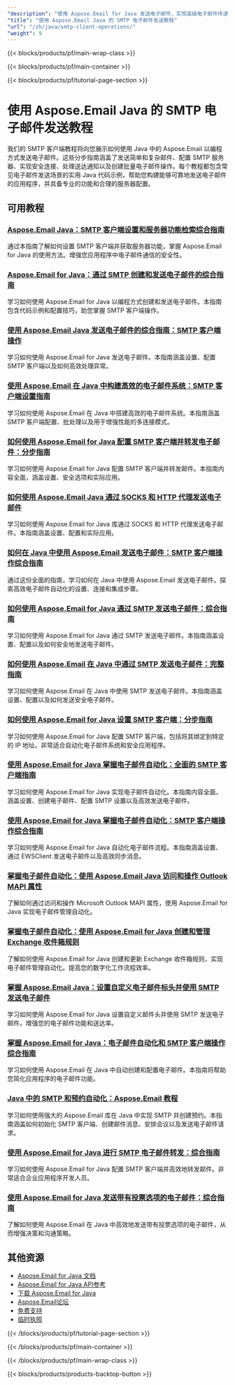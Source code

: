 ```yaml
---
"description": "使用 Aspose.Email for Java 发送电子邮件、实现高级电子邮件传递和 SMTP 配置的完整教程。"
"title": "使用 Aspose.Email Java 的 SMTP 电子邮件发送教程"
"url": "/zh/java/smtp-client-operations/"
"weight": 9
---
```


{{< blocks/products/pf/main-wrap-class >}}

{{< blocks/products/pf/main-container >}}

{{< blocks/products/pf/tutorial-page-section >}}
# 使用 Aspose.Email Java 的 SMTP 电子邮件发送教程

我们的 SMTP 客户端教程将向您展示如何使用 Java 中的 Aspose.Email 以编程方式发送电子邮件。这些分步指南涵盖了发送简单和复杂邮件、配置 SMTP 服务器、实现安全连接、处理送达通知以及创建批量电子邮件操作。每个教程都包含常见电子邮件发送场景的实用 Java 代码示例，帮助您构建能够可靠地发送电子邮件的应用程序，并具备专业的功能和合理的服务器配置。

## 可用教程

### [Aspose.Email Java：SMTP 客户端设置和服务器功能检索综合指南](./aspose-email-java-smtp-setup-server-capabilities/)
通过本指南了解如何设置 SMTP 客户端并获取服务器功能，掌握 Aspose.Email for Java 的使用方法。增强您应用程序中电子邮件通信的安全性。

### [Aspose.Email for Java：通过 SMTP 创建和发送电子邮件的综合指南](./aspose-email-java-create-send-emails/)
学习如何使用 Aspose.Email for Java 以编程方式创建和发送电子邮件。本指南包含代码示例和配置技巧，助您掌握 SMTP 客户端操作。

### [使用 Aspose.Email Java 发送电子邮件的综合指南：SMTP 客户端操作](./send-emails-aspose-email-java-guide/)
学习如何使用 Aspose.Email for Java 发送电子邮件。本指南涵盖设置、配置 SMTP 客户端以及如何高效处理异常。

### [使用 Aspose.Email 在 Java 中构建高效的电子邮件系统：SMTP 客户端设置指南](./efficient-email-system-java-aspose-email-smtp-setup/)
学习如何使用 Aspose.Email 在 Java 中搭建高效的电子邮件系统。本指南涵盖 SMTP 客户端配置、批处理以及用于增强性能的多连接模式。

### [如何使用 Aspose.Email for Java 配置 SMTP 客户端并转发电子邮件：分步指南](./smtp-client-email-forwarding-aspose-java/)
学习如何使用 Aspose.Email for Java 配置 SMTP 客户端并转发邮件。本指南内容全面，涵盖设置、安全选项和实际应用。

### [如何使用 Aspose.Email Java 通过 SOCKS 和 HTTP 代理发送电子邮件](./aspose-email-java-send-via-socks-http-proxies/)
学习如何使用 Aspose.Email for Java 库通过 SOCKS 和 HTTP 代理发送电子邮件。本指南涵盖设置、配置和实际应用。

### [如何在 Java 中使用 Aspose.Email 发送电子邮件：SMTP 客户端操作综合指南](./send-emails-aspose-email-java-tutorial/)
通过这份全面的指南，学习如何在 Java 中使用 Aspose.Email 发送电子邮件。探索高效电子邮件自动化的设置、连接和集成步骤。

### [如何使用 Aspose.Email for Java 通过 SMTP 发送电子邮件：综合指南](./send-emails-smtp-aspose-email-java-guide/)
学习如何使用 Aspose.Email for Java 通过 SMTP 发送电子邮件。本指南涵盖设置、配置以及如何安全地发送电子邮件。

### [如何使用 Aspose.Email 在 Java 中通过 SMTP 发送电子邮件：完整指南](./send-emails-smtp-java-aspose-email-guide/)
学习如何使用 Aspose.Email 在 Java 中使用 SMTP 发送电子邮件。本指南涵盖设置、配置以及如何发送安全电子邮件。

### [如何使用 Aspose.Email for Java 设置 SMTP 客户端：分步指南](./aspose-email-java-smtp-client-setup/)
学习如何使用 Aspose.Email for Java 配置 SMTP 客户端，包括将其绑定到特定的 IP 地址。非常适合自动化电子邮件系统和安全应用程序。

### [使用 Aspose.Email for Java 掌握电子邮件自动化：全面的 SMTP 客户端指南](./aspose-email-java-tutorial/)
学习如何使用 Aspose.Email for Java 实现电子邮件自动化。本指南内容全面，涵盖设置、创建电子邮件、配置 SMTP 设置以及高效发送电子邮件。

### [使用 Aspose.Email for Java 掌握电子邮件自动化：SMTP 客户端操作综合指南](./aspose-email-java-automation-tutorial/)
学习如何使用 Aspose.Email for Java 自动化电子邮件流程。本指南涵盖设置、通过 EWSClient 发送电子邮件以及高效同步消息。

### [掌握电子邮件自动化：使用 Aspose.Email Java 访问和操作 Outlook MAPI 属性](./aspose-email-java-access-mapi-properties/)
了解如何通过访问和操作 Microsoft Outlook MAPI 属性，使用 Aspose.Email for Java 实现电子邮件管理自动化。

### [掌握电子邮件自动化：使用 Aspose.Email for Java 创建和管理 Exchange 收件箱规则](./master-email-automation-aspose-email-java/)
了解如何使用 Aspose.Email for Java 创建和更新 Exchange 收件箱规则，实现电子邮件管理自动化。提高您的数字化工作流程效率。

### [掌握 Aspose.Email Java：设置自定义电子邮件标头并使用 SMTP 发送电子邮件](./aspose-email-java-custom-headers-smtp/)
学习如何使用 Aspose.Email for Java 设置自定义邮件头并使用 SMTP 发送电子邮件。增强您的电子邮件功能和送达率。

### [掌握 Aspose.Email for Java：电子邮件自动化和 SMTP 客户端操作综合指南](./aspose-email-java-automation-guide/)
学习如何使用 Aspose.Email 在 Java 中自动创建和配置电子邮件。本指南将帮助您简化应用程序的电子邮件功能。

### [Java 中的 SMTP 和预约自动化：Aspose.Email 教程](./smtp-appointment-automation-aspose-email-java/)
学习如何使用强大的 Aspose.Email 库在 Java 中实现 SMTP 并创建预约。本指南涵盖如何初始化 SMTP 客户端、创建邮件消息、安排会议以及发送电子邮件请求。

### [使用 Aspose.Email for Java 进行 SMTP 电子邮件转发：综合指南](./smtp-email-forwarding-aspose-email-java/)
学习如何使用 Aspose.Email for Java 配置 SMTP 客户端并高效地转发邮件。非常适合企业应用程序开发人员。

### [使用 Aspose.Email for Java 发送带有投票选项的电子邮件：综合指南](./send-emails-voting-options-aspose-email-java/)
了解如何使用 Aspose.Email 在 Java 中高效地发送带有投票选项的电子邮件，从而增强决策和沟通策略。

## 其他资源

- [Aspose.Email for Java 文档](https://docs.aspose.com/email/java/)
- [Aspose.Email for Java API参考](https://reference.aspose.com/email/java/)
- [下载 Aspose.Email for Java](https://releases.aspose.com/email/java/)
- [Aspose.Email论坛](https://forum.aspose.com/c/email)
- [免费支持](https://forum.aspose.com/)
- [临时执照](https://purchase.aspose.com/temporary-license/)

{{< /blocks/products/pf/tutorial-page-section >}}

{{< /blocks/products/pf/main-container >}}

{{< /blocks/products/pf/main-wrap-class >}}

{{< blocks/products/products-backtop-button >}}